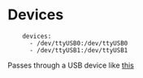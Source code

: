 # Devices

```
    devices:
      - /dev/ttyUSB0:/dev/ttyUSB0
      - /dev/ttyUSB1:/dev/ttyUSB1
```
Passes through a USB device like [this](https://www.amazon.com/GoControl-CECOMINOD016164-HUSBZB-1-USB-Hub/dp/B01GJ826F8/ref=sr_1_1_sspa?crid=1J2LI1EHE0X6D&dchild=1&keywords=zwave+zigbee+usb&qid=1599136364&sprefix=zwave+zig%2Caps%2C151&sr=8-1-spons&psc=1&spLa=ZW5jcnlwdGVkUXVhbGlmaWVyPUExVTNWRDM3NVVHTE9ZJmVuY3J5cHRlZElkPUEwOTM3NTg2MzRaWEhLNThDT0sySiZlbmNyeXB0ZWRBZElkPUEwNDYzNjc2MVVOOTZQM1NBNjVLNCZ3aWRnZXROYW1lPXNwX2F0ZiZhY3Rpb249Y2xpY2tSZWRpcmVjdCZkb05vdExvZ0NsaWNrPXRydWU=)
